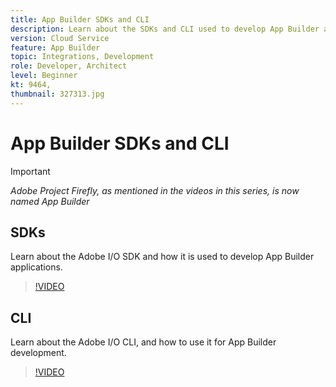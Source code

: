 ```yaml
---
title: App Builder SDKs and CLI
description: Learn about the SDKs and CLI used to develop App Builder applications.
version: Cloud Service
feature: App Builder
topic: Integrations, Development
role: Developer, Architect
level: Beginner
kt: 9464,
thumbnail: 327313.jpg
---
```


# App Builder SDKs and CLI

>[!IMPORTANT]
>
> _Adobe Project Firefly, as mentioned in the videos in this series, is now named App Builder_

## SDKs

Learn about the Adobe I/O SDK and how it is used to develop App Builder applications.

>[!VIDEO](https://video.tv.adobe.com/v/339166/?quality=12&learn=on)

## CLI

Learn about the Adobe I/O CLI, and how to use it for App Builder development.

>[!VIDEO](https://video.tv.adobe.com/v/339167/?quality=12&learn=on)
